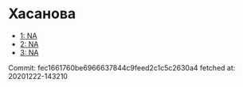 # Хасанова
- [1: NA](1.md)
- [2: NA](2.md)
- [3: NA](3.md)

Commit: fec1661760be6966637844c9feed2c1c5c2630a4
 fetched at: 20201222-143210

